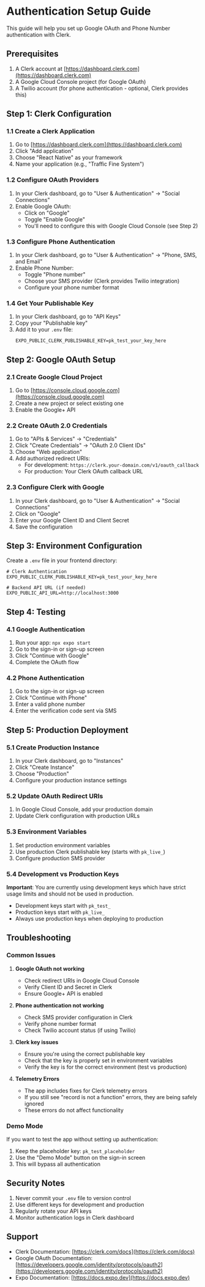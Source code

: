 # Authentication Setup Guide

This guide will help you set up Google OAuth and Phone Number authentication with Clerk.

## Prerequisites

1. A Clerk account at [https://dashboard.clerk.com](https://dashboard.clerk.com)
2. A Google Cloud Console project (for Google OAuth)
3. A Twilio account (for phone authentication - optional, Clerk provides this)

## Step 1: Clerk Configuration

### 1.1 Create a Clerk Application

1. Go to [https://dashboard.clerk.com](https://dashboard.clerk.com)
2. Click "Add application"
3. Choose "React Native" as your framework
4. Name your application (e.g., "Traffic Fine System")

### 1.2 Configure OAuth Providers

1. In your Clerk dashboard, go to "User & Authentication" → "Social Connections"
2. Enable Google OAuth:
   - Click on "Google"
   - Toggle "Enable Google"
   - You'll need to configure this with Google Cloud Console (see Step 2)

### 1.3 Configure Phone Authentication

1. In your Clerk dashboard, go to "User & Authentication" → "Phone, SMS, and Email"
2. Enable Phone Number:
   - Toggle "Phone number"
   - Choose your SMS provider (Clerk provides Twilio integration)
   - Configure your phone number format

### 1.4 Get Your Publishable Key

1. In your Clerk dashboard, go to "API Keys"
2. Copy your "Publishable key"
3. Add it to your `.env` file:
   ```
   EXPO_PUBLIC_CLERK_PUBLISHABLE_KEY=pk_test_your_key_here
   ```

## Step 2: Google OAuth Setup

### 2.1 Create Google Cloud Project

1. Go to [https://console.cloud.google.com](https://console.cloud.google.com)
2. Create a new project or select existing one
3. Enable the Google+ API

### 2.2 Create OAuth 2.0 Credentials

1. Go to "APIs & Services" → "Credentials"
2. Click "Create Credentials" → "OAuth 2.0 Client IDs"
3. Choose "Web application"
4. Add authorized redirect URIs:
   - For development: `https://clerk.your-domain.com/v1/oauth_callback`
   - For production: Your Clerk OAuth callback URL

### 2.3 Configure Clerk with Google

1. In your Clerk dashboard, go to "User & Authentication" → "Social Connections"
2. Click on "Google"
3. Enter your Google Client ID and Client Secret
4. Save the configuration

## Step 3: Environment Configuration

Create a `.env` file in your frontend directory:

```env
# Clerk Authentication
EXPO_PUBLIC_CLERK_PUBLISHABLE_KEY=pk_test_your_key_here

# Backend API URL (if needed)
EXPO_PUBLIC_API_URL=http://localhost:3000
```

## Step 4: Testing

### 4.1 Google Authentication

1. Run your app: `npx expo start`
2. Go to the sign-in or sign-up screen
3. Click "Continue with Google"
4. Complete the OAuth flow

### 4.2 Phone Authentication

1. Go to the sign-in or sign-up screen
2. Click "Continue with Phone"
3. Enter a valid phone number
4. Enter the verification code sent via SMS

## Step 5: Production Deployment

### 5.1 Create Production Instance

1. In your Clerk dashboard, go to "Instances"
2. Click "Create Instance"
3. Choose "Production"
4. Configure your production instance settings

### 5.2 Update OAuth Redirect URIs

1. In Google Cloud Console, add your production domain
2. Update Clerk configuration with production URLs

### 5.3 Environment Variables

1. Set production environment variables
2. Use production Clerk publishable key (starts with `pk_live_`)
3. Configure production SMS provider

### 5.4 Development vs Production Keys

**Important**: You are currently using development keys which have strict usage limits and should not be used in production.

- Development keys start with `pk_test_`
- Production keys start with `pk_live_`
- Always use production keys when deploying to production

## Troubleshooting

### Common Issues

1. **Google OAuth not working**
   - Check redirect URIs in Google Cloud Console
   - Verify Client ID and Secret in Clerk
   - Ensure Google+ API is enabled

2. **Phone authentication not working**
   - Check SMS provider configuration in Clerk
   - Verify phone number format
   - Check Twilio account status (if using Twilio)

3. **Clerk key issues**
   - Ensure you're using the correct publishable key
   - Check that the key is properly set in environment variables
   - Verify the key is for the correct environment (test vs production)

4. **Telemetry Errors**
   - The app includes fixes for Clerk telemetry errors
   - If you still see "record is not a function" errors, they are being safely ignored
   - These errors do not affect functionality

### Demo Mode

If you want to test the app without setting up authentication:

1. Keep the placeholder key: `pk_test_placeholder`
2. Use the "Demo Mode" button on the sign-in screen
3. This will bypass all authentication

## Security Notes

1. Never commit your `.env` file to version control
2. Use different keys for development and production
3. Regularly rotate your API keys
4. Monitor authentication logs in Clerk dashboard

## Support

- Clerk Documentation: [https://clerk.com/docs](https://clerk.com/docs)
- Google OAuth Documentation: [https://developers.google.com/identity/protocols/oauth2](https://developers.google.com/identity/protocols/oauth2)
- Expo Documentation: [https://docs.expo.dev](https://docs.expo.dev)
